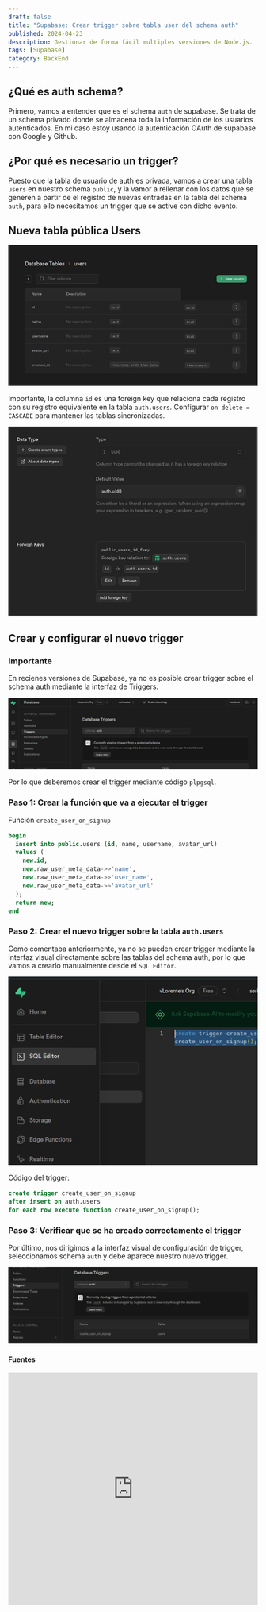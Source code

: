 ```yaml
---
draft: false
title: "Supabase: Crear trigger sobre tabla user del schema auth"
published: 2024-04-23
description: Gestionar de forma fácil multiples versiones de Node.js.
tags: [Supabase]
category: BackEnd
---
```


## ¿Qué es auth schema?

Primero, vamos a entender que es el schema `auth` de supabase. Se trata de un schema privado donde se almacena toda la información de los usuarios autenticados. En mi caso estoy usando la autenticación OAuth de supabase con Google y Github.

## ¿Por qué es necesario un trigger?

Puesto que la tabla de usuario de auth es privada, vamos a crear una tabla `users` en nuestro schema `public`, y la vamor a rellenar con los datos que se generen a partir de el registro de nuevas entradas en la tabla del schema `auth`, para ello necesitamos un trigger que se active con dicho evento.

## Nueva tabla pública Users

![Supabase Public Users Table](supabase-public-users.webp)

Importante, la columna `id` es una foreign key que relaciona cada registro con su registro equivalente en la tabla `auth.users`. Configurar `on delete = CASCADE` para mantener las tablas sincronizadas.

![Supabase Foreign Key](supabase-foreign.webp)

## Crear y configurar el nuevo trigger

### Importante

En recienes versiones de Supabase, ya no es posible crear trigger sobre el schema auth mediante la interfaz de Triggers.

![Supabase Auth Schema Trigger Protected](supabase-auth-lock.webp)

Por lo que deberemos crear el trigger mediante código `plpgsql`.

### Paso 1: Crear la función que va a ejecutar el trigger

Función `create_user_on_signup`

```sql
begin
  insert into public.users (id, name, username, avatar_url)
  values (
    new.id,
    new.raw_user_meta_data->>'name',
    new.raw_user_meta_data->>'user_name',
    new.raw_user_meta_data->>'avatar_url'
  );
  return new;
end
```

### Paso 2: Crear el nuevo trigger sobre la tabla `auth.users`

Como comentaba anteriormente, ya no se pueden crear trigger mediante la interfaz visual directamente sobre las tablas del schema auth, por lo que vamos a crearlo manualmente desde el `SQL Editor`.

![Supabase SQL Editor](supabase-sql-editor.webp)

Código del trigger:

```sql
create trigger create_user_on_signup
after insert on auth.users
for each row execute function create_user_on_signup();
```

### Paso 3: Verificar que se ha creado correctamente el trigger

Por último, nos dirigimos a la interfaz visual de configuración de trigger, seleccionamos schema `auth` y debe aparece nuestro nuevo trigger.

![Supabase Trigger Result](supabase-trigger-result.webp)

#### Fuentes

<iframe width="100%" height="468" src="https://www.youtube.com/embed/mcrqn77lUmM?si=aOZ4nN34NQeejj74" title="YouTube video player" frameborder="0" allow="accelerometer; autoplay; clipboard-write; encrypted-media; gyroscope; picture-in-picture; web-share" allowfullscreen></iframe>
